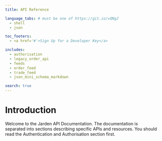 ```yaml
---
title: API Reference

language_tabs: # must be one of https://git.io/vQNgJ
  - shell
  - json

toc_footers:
  - <a href='#'>Sign Up for a Developer Key</a>

includes:
  - authorisation
  - legacy_order_api
  - feeds
  - order_feed
  - trade_feed
  - json_mini_schema_markdown

search: true
---
```


# Introduction

Welcome to the Jarden API Documentation.  The documentation is separated into sections describing specific APIs and resources.  You should read the Authentication and Authorisation section first.
